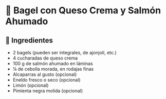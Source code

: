 # 🥯 Bagel con Queso Crema y Salmón Ahumado


## 🧾 Ingredientes
- 2 bagels (pueden ser integrales, de ajonjolí, etc.)
- 4 cucharadas de queso crema
- 100 g de salmón ahumado en láminas
- ¼ de cebolla morada, en rodajas finas
- Alcaparras al gusto (opcional)
- Eneldo fresco o seco (opcional)
- Limón (opcional)
- Pimienta negra molida (opcional)